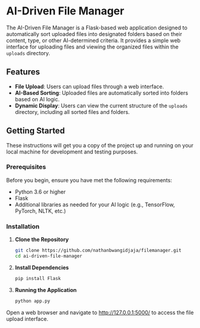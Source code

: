 # AI-Driven File Manager

The AI-Driven File Manager is a Flask-based web application designed to automatically sort uploaded files into designated folders based on their content, type, or other AI-determined criteria. It provides a simple web interface for uploading files and viewing the organized files within the `uploads` directory.

## Features

- **File Upload**: Users can upload files through a web interface.
- **AI-Based Sorting**: Uploaded files are automatically sorted into folders based on AI logic.
- **Dynamic Display**: Users can view the current structure of the `uploads` directory, including all sorted files and folders.

## Getting Started

These instructions will get you a copy of the project up and running on your local machine for development and testing purposes.

### Prerequisites

Before you begin, ensure you have met the following requirements:
- Python 3.6 or higher
- Flask
- Additional libraries as needed for your AI logic (e.g., TensorFlow, PyTorch, NLTK, etc.)

### Installation

1. **Clone the Repository**

   ```bash
   git clone https://github.com/nathanbwangidjaja/filemanager.git
   cd ai-driven-file-manager

2. **Install Dependencies**

    ```bash
    pip install Flask

3. **Running the Application**

    ```bash
    python app.py

Open a web browser and navigate to http://127.0.0.1:5000/ to access the file upload interface.
